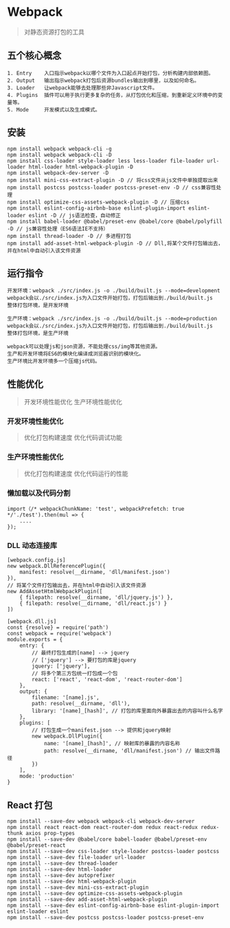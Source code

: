 # Webpack
> 对静态资源打包的工具

## 五个核心概念
    1. Entry    入口指示webpack以哪个文件为入口起点开始打包，分析构建内部依赖图。
    2. Output   输出指示webpack打包后资源bundles输出到哪里，以及如何命名。
    3. Loader   让webpack能够去处理那些非Javascript文件。
    4. Plugins  插件可以用于执行更多复杂的任务，从打包优化和压缩，到重新定义环境中的变量等。
    5. Mode     开发模式以及生成模式。

## 安装
    npm install webpack webpack-cli -g
    npm install webpack webpack-cli -D
    npm install css-loader style-loader less less-loader file-loader url-loader html-loader html-webpack-plugin -D
    npm install webpack-dev-server -D
    npm install mini-css-extract-plugin -D // 将css文件从js文件中单独提取出来
    npm install postcss postcss-loader postcss-preset-env -D // css兼容性处理
    npm install optimize-css-assets-webpack-plugin -D // 压缩css
    npm install eslint-config-airbnb-base eslint-plugin-import eslint-loader eslint -D // js语法检查，自动修正
    npm install babel-loader @babel/preset-env @babel/core @babel/polyfill -D // js兼容性处理（ES6语法IE不支持）
    npm install thread-loader -D // 多进程打包
    npm install add-asset-html-webpack-plugin -D // Dll,将某个文件打包输出去，并在html中自动引入该文件资源

## 运行指令
    开发环境：webpack ./src/index.js -o ./build/built.js --mode=development
    webpack会以./src/index.js为入口文件开始打包，打包后输出到./build/built.js
    整体打包环境，是开发环境
    
    生产环境：webpack ./src/index.js -o ./build/built.js --mode=production
    webpack会以./src/index.js为入口文件开始打包，打包后输出到./build/built.js
    整体打包环境，是生产环境
    
    webpack可以处理js和json资源，不能处理css/img等其他资源。
    生产和开发环境将ES6的模块化编译成浏览器识别的模块化。
    生产环境比开发环境多一个压缩js代码。

## 性能优化
> 开发环境性能优化
> 生产环境性能优化

### 开发环境性能优化
> 优化打包构建速度
> 优化代码调试功能

### 生产环境性能优化
> 优化打包构建速度
> 优化代码运行的性能

### 懒加载以及代码分割
    import（/* webpackChunkName: 'test', webpackPrefetch: true */'./test').then(mul => {
        ....
    });

### DLL 动态连接库
    [webpack.config.js]
    new webpack.DllReferencePlugin({
        manifest: resolve(__dirname, 'dll/manifest.json')
    }),
    // 将某个文件打包输出去，并在html中自动引入该文件资源
    new AddAssetHtmlWebpackPlugin([
        { filepath: resolve(__dirname, 'dll/jquery.js') },
        { filepath: resolve(__dirname, 'dll/react.js') }
    ])
    
    [webpack.dll.js]
    const {resolve} = require('path')
    const webpack = require('webpack')
    module.exports = {
        entry: {
            // 最终打包生成的[name] --> jquery
            // ['jquery'] --> 要打包的库是jquery
            jquery: ['jquery'],
            // 将多个第三方包统一打包成一个包
            react: ['react', 'react-dom', 'react-router-dom']
        },
        output: {
            filename: '[name].js',
            path: resolve(__dirname, 'dll'),
            library: '[name]_[hash]', // 打包的库里面向外暴露出去的内容叫什么名字
        },
        plugins: [
            // 打包生成一个manifest.json --> 提供和jquery映射
            new webpack.DllPlugin({
                name: '[name]_[hash]', // 映射库的暴露的内容名称
                path: resolve(__dirname, 'dll/manifest.json') // 输出文件路径
            })
        ],
        mode: 'production'
    }

## React 打包
    npm install --save-dev webpack webpack-cli webpack-dev-server
    npm install react react-dom react-router-dom redux react-redux redux-thunk axios prop-types
    npm install --save-dev @babel/core babel-loader @babel/preset-env @babel/preset-react
    npm install --save-dev css-loader style-loader postcss-loader postcss
    npm install --save-dev file-loader url-loader
    npm install --save-dev thread-loader
    npm install --save-dev html-loader
    npm install --save-dev autoprefixer
    npm install --save-dev html-webpack-plugin
    npm install --save-dev mini-css-extract-plugin
    npm install --save-dev optimize-css-assets-webpack-plugin
    npm install --save-dev add-asset-html-webpack-plugin
    npm install --save-dev eslint-config-airbnb-base eslint-plugin-import eslint-loader eslint
    npm install --save-dev postcss postcss-loader postcss-preset-env